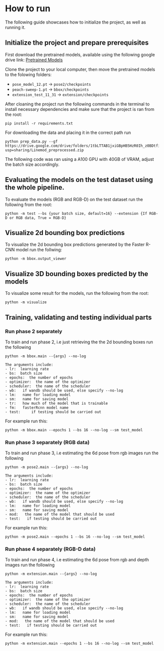 # How to run

The following guide showcases how to initialize the project, as well as running it.

## Initialize the project and prepare prerequisites 
First download the pretrained models, available using the following google drive link:
[Pretrained Models](https://drive.google.com/drive/folders/15lBaFHykahxCvu8l5j0M1-lB-6afP9i5?usp=sharing)

Clone the project to your local computer, then move the pretrained models to the folowing folders:
- `pose_model_12.pt` → `pose2/checkpoints`
- `peach-sweep-1.pt` → `bbox/checkpoints`
- `extension_test_11_31` → `extension/checkpoints`



After cloaning the project run the following commands in the terminal to install necessary dependencies and make
sure that the project is ran from the root:
```
pip install -r requirements.txt
```

For downloading the data and placing it in the correct path run
```
python prep_data.py --gf https://drive.google.com/drive/folders/1tbLTTAB1jxiGBpHB5HzR0Ih_z0BDtfi_?usp=sharing/Linemod_preprocessed.zip
```

The following code was ran using a A100 GPU with 40GB of VRAM, adjust the batch size accordingly. 

## Evaluating the models on the test dataset using the whole pipeline. 
To evaluate the models (RGB and RGB-D) on the test dataset run the following from the root:
```
python -m test --bs {your batch size, default=16} --extension {If RGB-D or RGB data, True = RGB-D}
```

## Visualize 2d bounding box predictions
To visualize the 2d bounding box predictions generated by the Faster R-CNN model run the follwing:
```
python -m bbox.output_viewer
```

## Visualize 3D bounding boxes predicted by the models
To visualize some result for the models, run the following from the root:
```
python -m visualize
```

## Training, validating and testing individual parts

### Run phase 2 separately
To train and run phase 2, i.e just retrieving the the 2d bounding boxes run the following

```
python -m bbox.main --{args} --no-log

The arguments include:
- lr:  learning rate
- bs:  batch size
- epochs:  the number of epochs
- optimizer:  the name of the optimizer
- scheduler:  the name of the scheduler
- wb:   if wandb should be used, else specify --no-log
- lm:   name for loading model 
- sm:   name for saving model
- tr:   how much of the model that is trainable
- fm:   fasterRcnn model name
- test:     if testing should be carried out
```
For example run this:
```
python -m bbox.main --epochs 1 --bs 16 --no-log --sm test_model
```

### Run phase 3 separately (RGB data)
To train and run phase 3, i.e estimating the 6d pose from rgb images run the following

```
python -m pose2.main --{args} --no-log

The arguments include:
- lr:  learning rate
- bs:  batch size
- epochs:  the number of epochs
- optimizer:  the name of the optimizer
- scheduler:  the name of the scheduler
- wb:   if wandb should be used, else specify --no-log
- lm:   name for loading model 
- sm:   name for saving model
- mod:   the name of the model that should be used  
- test:   if testing should be carried out

```
For example run this:
```
python -m pose2.main --epochs 1 --bs 16 --no-log --sm test_model
```


### Run phase 4 separately (RGB-D data)
To train and run phase 4, i.e estimating the 6d pose from rgb and depth images run the following

```
python -m extension.main --{args} --no-log

The arguments include:
- lr:  learning rate
- bs:  batch size
- epochs:  the number of epochs
- optimizer:  the name of the optimizer
- scheduler:  the name of the scheduler
- wb:   if wandb should be used, else specify --no-log
- lm:   name for loading model 
- sm:   name for saving model
- mod:   the name of the model that should be used  
- test:   if testing should be carried out

```

For example run this:
```
python -m extension.main --epochs 1 --bs 16 --no-log --sm test_model
```

